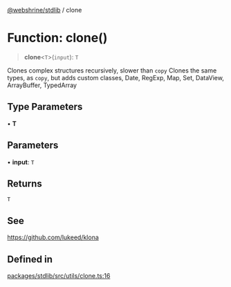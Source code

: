 [@webshrine/stdlib](../globals.md) / clone

# Function: clone()

> **clone**\<`T`\>(`input`): `T`

Clones complex structures recursively, slower than `copy`
Clones the same types, as `copy`, but adds custom classes, Date, RegExp, Map, Set, DataView, ArrayBuffer, TypedArray

## Type Parameters

• **T**

## Parameters

• **input**: `T`

## Returns

`T`

## See

https://github.com/lukeed/klona

## Defined in

[packages/stdlib/src/utils/clone.ts:16](https://github.com/webshrine/webshrine/blob/0e16c5948921e0c95cce645760c4a8b0855b196b/packages/stdlib/src/utils/clone.ts#L16)
